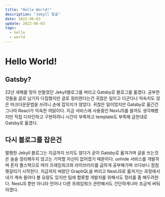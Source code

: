 ```yaml
---
title: "Hello World!"
description: "Jekyll 탈출"
date: 2022-06-03
update: 2022-06-03
tags:
  - hello
  - world
---
```


# Hello World!

## Gatsby?

22년 새해를 맞아 만들었던 Jekyll블로그를 버리고 Gatsby로 블로그를 옮겼다. 공부한 것들을 글로 남기자 다짐했지만 글로 정리한다는건 귀찮은 일이고 더군다나 익숙치도 않은 마크다운문법을 쓰려니 손에 잡히지가 않았다. 귀찮은 일이었지만 Gatsby로 옮긴건 그나마 React가 익숙한 까닭이다. 지금 서비스에 사용중인 NextJS를 쓸까도 생각해봤지만 직접 디자인하고 구현하려니 시간이 부족하고 template도 부족해 급한대로 Gatsby로 옮겼다.

## 다시 블로그를 잡은건

멀쩡한 Jekyll 블로그는 지금까지 쓰지도 않다가 굳이 Gatsby로 옮겨가며 글을 쓰는것은 슬슬 정리해두지 않고는 기억할 자신이 없어졌기 때문이다. unhide 서비스를 개발하며 혼자 풀스택으로 여러 프레임워크와 라이브러리를 급하게 공부해가며 쓰다보니 점점 헷갈리기 시작한다. 지금까지 써왔던 GraphQL을 버리고 NestJS로 옮겨가는 과정에서 내가 계속 들어다 볼 요량도 있지만 팀에 합류할 개발자를 위해서도 정리를 좀 해두려한다. NestJS 뿐만 아니라 언어나 다른 프레임워크 관련해서도 간단하게나마 조금씩 써둬야겠다.

